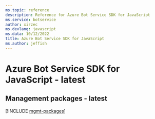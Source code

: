 ```yaml
---
ms.topic: reference
description: Reference for Azure Bot Service SDK for JavaScript
ms.service: botservice
author: xirzec
ms.devlang: javascript
ms.data: 10/12/2022
title: Azure Bot Service SDK for JavaScript
ms.author: jeffish
---
```

# Azure Bot Service SDK for JavaScript - latest

## Management packages - latest
[!INCLUDE [mgmt-packages](bot-service-mgmt-index.md)]